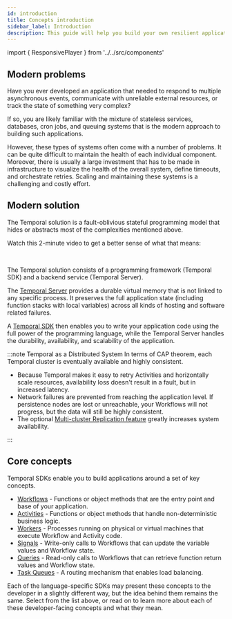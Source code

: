 ```yaml
---
id: introduction
title: Concepts introduction
sidebar_label: Introduction
description: This guide will help you build your own resilient applications using Temporal Workflow as Code™
---
```


import { ResponsivePlayer } from '../../src/components'

## Modern problems

Have you ever developed an application that needed to respond to multiple asynchronous events, communicate with unreliable external resources, or track the state of something very complex?

If so, you are likely familiar with the mixture of stateless services, databases, cron jobs, and queuing systems that is the modern approach to building such applications.

However, these types of systems often come with a number of problems.
It can be quite difficult to maintain the health of each individual component.
Moreover, there is usually a large investment that has to be made in infrastructure to visualize the health of the overall system, define timeouts, and orchestrate retries.
Scaling and maintaining these systems is a challenging and costly effort.

## Modern solution

The Temporal solution is a fault-oblivious stateful programming model that hides or abstracts most of the complexities mentioned above.

Watch this 2-minute video to get a better sense of what that means:

<ResponsivePlayer url='https://www.youtube.com/watch?v=f-18XztyN6c'/>

<br/>

The Temporal solution consists of a programming framework (Temporal SDK) and a backend service (Temporal Server).

The [Temporal Server](/docs/server/introduction) provides a durable virtual memory that is not linked to any specific process.
It preserves the full application state (including function stacks with local variables) across all kinds of hosting and software related failures.

A [Temporal SDK](/application-development) then enables you to write your application code using the full power of the programming language, while the Temporal Server handles the durability, availability, and scalability of the application.

:::note Temporal as a Distributed System
In terms of CAP theorem, each Temporal cluster is eventually available and highly consistent.

- Because Temporal makes it easy to retry Activities and horizontally scale resources, availability loss doesn't result in a fault, but in increased latency.
- Network failures are prevented from reaching the application level.
  If persistence nodes are lost or unreachable, your Workflows will not progress, but the data will still be highly consistent.
- The optional [Multi-cluster Replication feature](/docs/server/multi-cluster) greatly increases system availability.

:::

## Core concepts

Temporal SDKs enable you to build applications around a set of key concepts.

- [Workflows](/docs/concepts/workflows) - Functions or object methods that are the entry point and base of your application.
- [Activities](/docs/concepts/activities) - Functions or object methods that handle non-deterministic business logic.
- [Workers](/docs/concepts/workers) - Processes running on physical or virtual machines that execute Workflow and Activity code.
- [Signals](/docs/concepts/signals) - Write-only calls to Workflows that can update the variable values and Workflow state.
- [Queries](/docs/concepts/queries) - Read-only calls to Workflows that can retrieve function return values and Workflow state.
- [Task Queues](/docs/concepts/task-queues) - A routing mechanism that enables load balancing.

Each of the language-specific SDKs may present these concepts to the developer in a slightly different way, but the idea behind them remains the same.
Select from the list above, or read on to learn more about each of these developer-facing concepts and what they mean.
